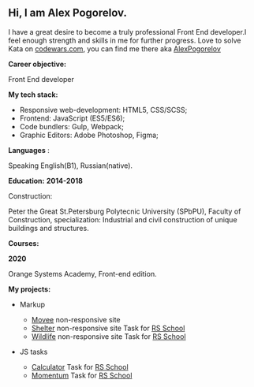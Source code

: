 ## Hi, I am Alex Pogorelov.

I have a great desire to become a truly professional Front End developer.I feel enough strength and skills in me for further progress.
Love to solve Kata on [codewars.com](https://www.codewars.com/), you can find me there aka [AlexPogorelov](https://www.codewars.com/users/AlexPogorelov)

**Career objective:**

Front End developer

**My tech stack:** 
* Responsive web-development: HTML5, CSS/SCSS;
* Frontend: JavaScript (ES5/ES6);
* Code bundlers: Gulp, Webpack;
* Graphic Editors: Adobe Photoshop, Figma;


**Languages** :

Speaking English(B1), Russian(native).

**Education:**
**2014-2018**

Construction:

Peter the Great St.Petersburg Polytecnic University (SPbPU), Faculty of Construction, specialization: Industrial and civil construction of unique buildings and structures.


**Courses:**

**2020**

 Orange Systems Academy, Front-end edition.

**My projects:**
* Markup
  * [Movee](https://pogorelovalex.github.io/movee/)  non-responsive site
  * [Shelter]( https://pogorelovalex.github.io/shelterRS/)  non-responsive site Task for  [RS School](https://rs.school/)
  * [Wildlife](https://pogorelovalex.github.io/wildlife/#) non-responsive site Task for  [RS School](https://rs.school/)
 
 * JS tasks
   * [Calculator](https://pogorelovalex.github.io/calculator/)  Task for  [RS School](https://rs.school/)
   * [Momentum](https://pogorelovalex.github.io/momentum/)  Task for  [RS School](https://rs.school/)
